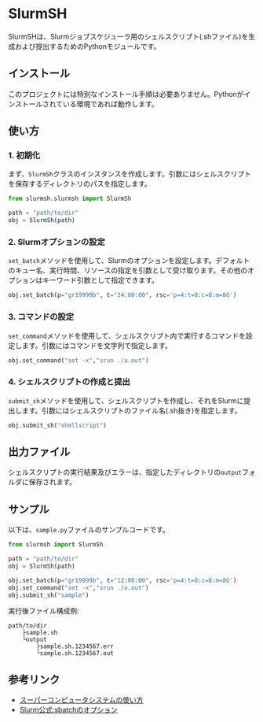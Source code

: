 # SlurmSH

SlurmSHは、Slurmジョブスケジューラ用のシェルスクリプト(.shファイル)を生成および提出するためのPythonモジュールです。

## インストール

このプロジェクトには特別なインストール手順は必要ありません。Pythonがインストールされている環境であれば動作します。

## 使い方

### 1. 初期化

まず、`SlurmSh`クラスのインスタンスを作成します。引数にはシェルスクリプトを保存するディレクトリのパスを指定します。

```python
from slurmsh.slurmsh import SlurmSh

path = "path/to/dir"
obj = SlurmSh(path)
```

### 2. Slurmオプションの設定

`set_batch`メソッドを使用して、Slurmのオプションを設定します。デフォルトのキュー名、実行時間、リソースの指定を引数として受け取ります。その他のオプションはキーワード引数として指定できます。

```python
obj.set_batch(p="gr19999b", t="24:00:00", rsc='p=4:t=8:c=8:m=8G')
```

### 3. コマンドの設定

`set_command`メソッドを使用して、シェルスクリプト内で実行するコマンドを設定します。引数にはコマンドを文字列で指定します。

```python
obj.set_command("set -x","srun ./a.out")
```

### 4. シェルスクリプトの作成と提出

`submit_sh`メソッドを使用して、シェルスクリプトを作成し、それをSlurmに提出します。引数にはシェルスクリプトのファイル名(.sh抜き)を指定します。

```python
obj.submit_sh("shellscript")
```

## 出力ファイル

シェルスクリプトの実行結果及びエラーは、指定したディレクトリの`output`フォルダに保存されます。



## サンプル

以下は、`sample.py`ファイルのサンプルコードです。

```python
from slurmsh import SlurmSh

path = "path/to/dir"
obj = SlurmSh(path)

obj.set_batch(p="gr19999b", t="12:00:00", rsc='p=4:t=8:c=8:m=8G')
obj.set_command("set -x","srun ./a.out")
obj.submit_sh("sample")
```

実行後ファイル構成例:
```
path/to/dir
    ├sample.sh
    └output
        ├sample.sh.1234567.err
        └sample.sh.1234567.out
```


## 参考リンク

- [スーパーコンピュータシステムの使い方](https://web.kudpc.kyoto-u.ac.jp/manual/ja/run/batch)
- [Slurm公式:sbatchのオプション](https://slurm.schedmd.com/sbatch.html)

